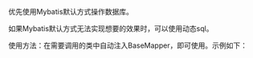 优先使用Mybatis默认方式操作数据库。

如果Mybatis默认方式无法实现想要的效果时，可以使用动态sql。

使用方法：在需要调用的类中自动注入BaseMapper，即可使用。示例如下：

```

```

